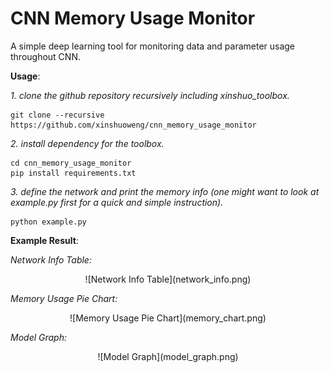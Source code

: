 # CNN Memory Usage Monitor
A simple deep learning tool for monitoring data and parameter usage throughout CNN.

**Usage**:

*1. clone the github repository recursively including xinshuo_toolbox.*
~~~shell
git clone --recursive https://github.com/xinshuoweng/cnn_memory_usage_monitor
~~~

*2. install dependency for the toolbox.*
~~~shell
cd cnn_memory_usage_monitor
pip install requirements.txt
~~~

*3. define the network and print the memory info (one might want to look at example.py first for a quick and simple instruction).*
~~~shell
python example.py
~~~

**Example Result**:

*Network Info Table:*
<p align="center">
![Network Info Table](network_info.png)
</p>

*Memory Usage Pie Chart:*
<p align="center">
![Memory Usage Pie Chart](memory_chart.png)
</p>

*Model Graph:*
<p align="center">
![Model Graph](model_graph.png)
</p>